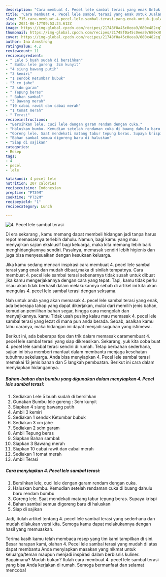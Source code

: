 ```yaml
---
description: "Cara membuat 4. Pecel lele sambal terasi yang enak Untuk Jualan"
title: "Cara membuat 4. Pecel lele sambal terasi yang enak Untuk Jualan"
slug: 715-cara-membuat-4-pecel-lele-sambal-terasi-yang-enak-untuk-jualan
date: 2021-06-17T09:53:24.612Z
image: https://img-global.cpcdn.com/recipes/21748f0a45c0eea9/680x482cq70/4-pecel-lele-sambal-terasi-foto-resep-utama.jpg
thumbnail: https://img-global.cpcdn.com/recipes/21748f0a45c0eea9/680x482cq70/4-pecel-lele-sambal-terasi-foto-resep-utama.jpg
cover: https://img-global.cpcdn.com/recipes/21748f0a45c0eea9/680x482cq70/4-pecel-lele-sambal-terasi-foto-resep-utama.jpg
author: Ina Armstrong
ratingvalue: 4.2
reviewcount: 11
recipeingredient:
- " Lele 5 buah sudah di bersihkan"
- " Bumbu lele goreng  3cm kunyit"
- "4 siung bawang putih"
- "3 kemiri"
- "1 sendok Ketumbar bubuk"
- "3 cm jahe"
- "2 sdm garam"
- " Tepung beras"
- " Bahan sambal"
- "3 Bawang merah"
- "10 cabai rawit dan cabai merah"
- "1 tomat merah"
- " Terasi"
recipeinstructions:
- "Bersihkan lele, cuci lele dengan garam rendam dengan cuka."
- "Haluskan bumbu. Kemudian setelah rendaman cuka di buang dahulu baru rendam bumbu"
- "Goreng lele. Saat mendekati matang tabur tepung beras. Supaya krispi"
- "Bahan sambal semua digoreng baru di haluskan"
- "Siap di sajikan"
categories:
- Resep
tags:
- 4
- pecel
- lele

katakunci: 4 pecel lele 
nutrition: 207 calories
recipecuisine: Indonesian
preptime: "PT39M"
cooktime: "PT32M"
recipeyield: "1"
recipecategory: Lunch

---
```



![4. Pecel lele sambal terasi](https://img-global.cpcdn.com/recipes/21748f0a45c0eea9/680x482cq70/4-pecel-lele-sambal-terasi-foto-resep-utama.jpg)

Di era  sekarang , kamu memang dapat membeli hidangan jadi tanpa harus repot memasaknya terlebih dahulu. Namun, bagi kamu yang mau menyajikan sajian eksklusif bagi keluarga, maka kita memang lebih baik menghidangkannya sendiri. Pasalnya, memasak sendiri lebih higienis dan juga bisa menyesuaikan dengan kesukaan keluarga.

Jika kamu sedang mencari inspirasi cara membuat 4. pecel lele sambal terasi yang enak dan mudah dibuat,maka di sinilah tempatnya. Cara membuat 4. pecel lele sambal terasi  sebenarnya tidak susah untuk dibuat jika kamu mengerjakannya dengan cara yang tepat. Tapi, kamu tidak perlu risau akan tidak berhasil dalam melakukannya 
sebab di artikel ini kita akan mengulas 4. pecel lele sambal terasi dengan seksama.  



Nah untuk anda yang akan memasak 4. pecel lele sambal terasi yang enak, ada beberapa tahap yang dapat dikerjakan, mulai dari memilih jenis bahan, kemudian pemilihan bahan segar, hingga cara mengolah dan menyajikannya. kamu Tidak usah pusing kalau mau memasak 4. pecel lele sambal terasi yang lezat di mana pun anda berada. Sebab, asalkan kamu  tahu caranya, maka hidangan ini dapat menjadi suguhan yang istimewa.

Berikut ini, ada beberapa tips dan trik dalam memasak caramembuat 4. pecel lele sambal terasi yang siap dikreasikan. Sekarang, yuk kita coba buat 4. pecel lele sambal terasi sendiri di rumah. Tetap berbahan sederhana, sajian ini bisa memberi manfaat dalam membantu menjaga kesehatan tubuhmu sekeluarga. Anda bisa menyiapkan 4. Pecel lele sambal terasi memakai 13 jenis bahan dan 5 langkah pembuatan. Berikut ini cara dalam menyiapkan hidangannya.

<!--inarticleads1-->

##### Bahan-bahan dan bumbu yang digunakan dalam menyiapkan 4. Pecel lele sambal terasi:

1. Sediakan  Lele 5 buah sudah di bersihkan
1. Gunakan  Bumbu lele goreng : 3cm kunyit
1. Siapkan 4 siung bawang putih
1. Ambil 3 kemiri
1. Sediakan 1 sendok Ketumbar bubuk
1. Sediakan 3 cm jahe
1. Sediakan 2 sdm garam
1. Ambil  Tepung beras
1. Siapkan  Bahan sambal:
1. Siapkan 3 Bawang merah
1. Siapkan 10 cabai rawit dan cabai merah
1. Sediakan 1 tomat merah
1. Ambil  Terasi




<!--inarticleads2-->

##### Cara menyiapkan 4. Pecel lele sambal terasi:

1. Bersihkan lele, cuci lele dengan garam rendam dengan cuka.
1. Haluskan bumbu. Kemudian setelah rendaman cuka di buang dahulu baru rendam bumbu
1. Goreng lele. Saat mendekati matang tabur tepung beras. Supaya krispi
1. Bahan sambal semua digoreng baru di haluskan
1. Siap di sajikan




Jadi, itulah artikel tentang  4. pecel lele sambal terasi  yang sederhana dan mudah dilakukan versi kita. Semoga kamu dapat melakukannya dengan hasil yang memuaskan. 

Terima kasih kamu telah membaca resep yang tim kami tampilkan di sini. Besar harapan kami, olahan  4. Pecel lele sambal terasi yang mudah di atas dapat membantu Anda menyiapkan masakan yang nikmat untuk keluarga/teman maupun menjadi inspirasi dalam berbisnis kuliner. Bagaimana? Mudah bukan? Itulah cara membuat 4. pecel lele sambal terasi yang bisa Anda kerjakan di rumah. Semoga bermanfaat dan selamat mencoba!

